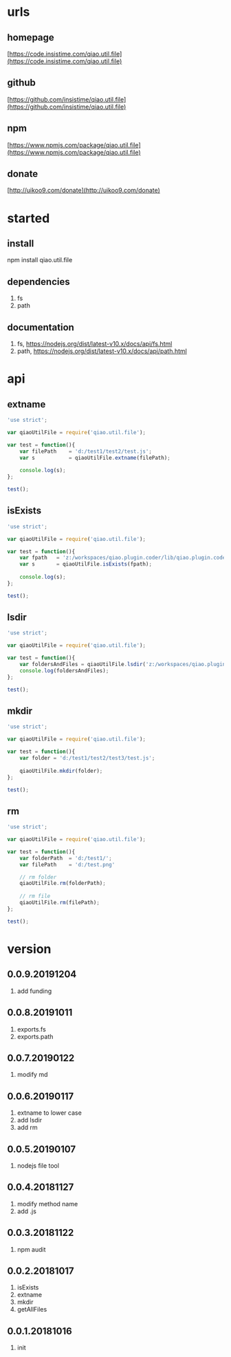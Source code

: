 # urls
## homepage
[https://code.insistime.com/qiao.util.file](https://code.insistime.com/qiao.util.file)

## github
[https://github.com/insistime/qiao.util.file](https://github.com/insistime/qiao.util.file)

## npm
[https://www.npmjs.com/package/qiao.util.file](https://www.npmjs.com/package/qiao.util.file)

## donate
[http://uikoo9.com/donate](http://uikoo9.com/donate)

# started
## install
npm install qiao.util.file

## dependencies
1. fs
2. path

## documentation
1. fs, https://nodejs.org/dist/latest-v10.x/docs/api/fs.html
2. path, https://nodejs.org/dist/latest-v10.x/docs/api/path.html

# api
## extname
```javascript
'use strict';

var qiaoUtilFile = require('qiao.util.file');

var test = function(){
	var filePath 	= 'd:/test1/test2/test.js';
	var s 			= qiaoUtilFile.extname(filePath);
	
	console.log(s);
};

test();
```

## isExists
```javascript
'use strict';

var qiaoUtilFile = require('qiao.util.file');

var test = function(){
	var fpath 	= 'z:/workspaces/qiao.plugin.coder/lib/qiao.plugin.coder.js';
	var s		= qiaoUtilFile.isExists(fpath);
	
	console.log(s);
};

test();
```

## lsdir
```javascript
'use strict';

var qiaoUtilFile = require('qiao.util.file');

var test = function(){
	var foldersAndFiles = qiaoUtilFile.lsdir('z:/workspaces/qiao.plugin.coder/');
	console.log(foldersAndFiles);
};

test();
```

## mkdir
```javascript
'use strict';

var qiaoUtilFile = require('qiao.util.file');

var test = function(){
	var folder = 'd:/test1/test2/test3/test.js';
	
	qiaoUtilFile.mkdir(folder);
};

test();
```

## rm
```javascript
'use strict';

var qiaoUtilFile = require('qiao.util.file');

var test = function(){
	var folderPath 	= 'd:/test1/';
	var filePath	= 'd:/test.png'

	// rm folder
	qiaoUtilFile.rm(folderPath);
		
	// rm file
	qiaoUtilFile.rm(filePath);
};

test();
```

# version
## 0.0.9.20191204
1. add funding

## 0.0.8.20191011
1. exports.fs
2. exports.path

## 0.0.7.20190122
1. modify md

## 0.0.6.20190117
1. extname to lower case
2. add lsdir
3. add rm

## 0.0.5.20190107
1. nodejs file tool

## 0.0.4.20181127
1. modify method name
2. add .js

## 0.0.3.20181122
1. npm audit

## 0.0.2.20181017
1. isExists
2. extname
3. mkdir
4. getAllFiles

## 0.0.1.20181016
1. init
